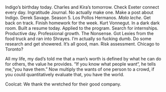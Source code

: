 Indigo’s birthday today. Charles and Kira’s tomorrow. Check Exeter connect every day. Ingratitude Journal. No actually make one. Make a post about Indigo. Derek Savage. Season 5\. Los Pollos Hermanos. *Mala leche*. Get back on track. Finish homework for the week. Kurt Vonnegut. In a dark dark room. Built a resume today. Applied to the program. Search for internships. Productive day. Professional growth. The Nonsense. Got Lexies from the food truck and ran into Shrayes. I’m actually so fucking dumb. Do some research and get showered. It’s all good, man. Risk assessment. Chicago to Toronto?

All my life, my dad’s told me that a man’s worth is defined by what he can do for others, the value he provides. “If you know what people want“, he tells me,”you have them.” Now multiply the wants of one person to a crowd, if you could quantitatively evaluate that, you have the world.

Coolcat: We thank the wretched for their good company.
